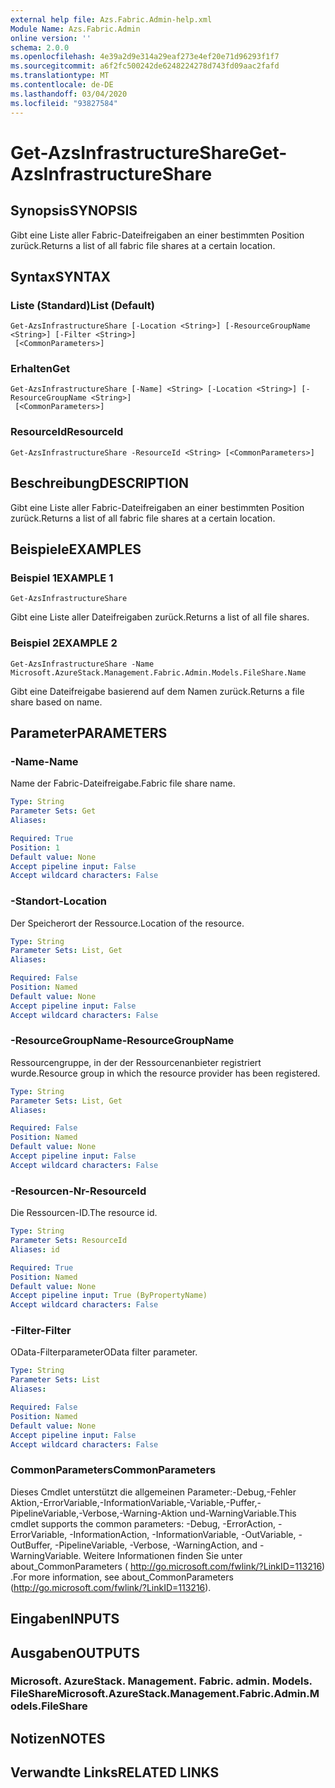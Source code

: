 ```yaml
---
external help file: Azs.Fabric.Admin-help.xml
Module Name: Azs.Fabric.Admin
online version: ''
schema: 2.0.0
ms.openlocfilehash: 4e39a2d9e314a29eaf273e4ef20e71d96293f1f7
ms.sourcegitcommit: a6f2fc500242de6248224278d743fd09aac2fafd
ms.translationtype: MT
ms.contentlocale: de-DE
ms.lasthandoff: 03/04/2020
ms.locfileid: "93827584"
---
```

# <span data-ttu-id="04088-101">Get-AzsInfrastructureShare</span><span class="sxs-lookup"><span data-stu-id="04088-101">Get-AzsInfrastructureShare</span></span>

## <span data-ttu-id="04088-102">Synopsis</span><span class="sxs-lookup"><span data-stu-id="04088-102">SYNOPSIS</span></span>
<span data-ttu-id="04088-103">Gibt eine Liste aller Fabric-Dateifreigaben an einer bestimmten Position zurück.</span><span class="sxs-lookup"><span data-stu-id="04088-103">Returns a list of all fabric file shares at a certain location.</span></span>

## <span data-ttu-id="04088-104">Syntax</span><span class="sxs-lookup"><span data-stu-id="04088-104">SYNTAX</span></span>

### <span data-ttu-id="04088-105">Liste (Standard)</span><span class="sxs-lookup"><span data-stu-id="04088-105">List (Default)</span></span>
```
Get-AzsInfrastructureShare [-Location <String>] [-ResourceGroupName <String>] [-Filter <String>]
 [<CommonParameters>]
```

### <span data-ttu-id="04088-106">Erhalten</span><span class="sxs-lookup"><span data-stu-id="04088-106">Get</span></span>
```
Get-AzsInfrastructureShare [-Name] <String> [-Location <String>] [-ResourceGroupName <String>]
 [<CommonParameters>]
```

### <span data-ttu-id="04088-107">ResourceId</span><span class="sxs-lookup"><span data-stu-id="04088-107">ResourceId</span></span>
```
Get-AzsInfrastructureShare -ResourceId <String> [<CommonParameters>]
```

## <span data-ttu-id="04088-108">Beschreibung</span><span class="sxs-lookup"><span data-stu-id="04088-108">DESCRIPTION</span></span>
<span data-ttu-id="04088-109">Gibt eine Liste aller Fabric-Dateifreigaben an einer bestimmten Position zurück.</span><span class="sxs-lookup"><span data-stu-id="04088-109">Returns a list of all fabric file shares at a certain location.</span></span>

## <span data-ttu-id="04088-110">Beispiele</span><span class="sxs-lookup"><span data-stu-id="04088-110">EXAMPLES</span></span>

### <span data-ttu-id="04088-111">Beispiel 1</span><span class="sxs-lookup"><span data-stu-id="04088-111">EXAMPLE 1</span></span>
```
Get-AzsInfrastructureShare
```

<span data-ttu-id="04088-112">Gibt eine Liste aller Dateifreigaben zurück.</span><span class="sxs-lookup"><span data-stu-id="04088-112">Returns a list of all file shares.</span></span>

### <span data-ttu-id="04088-113">Beispiel 2</span><span class="sxs-lookup"><span data-stu-id="04088-113">EXAMPLE 2</span></span>
```
Get-AzsInfrastructureShare -Name Microsoft.AzureStack.Management.Fabric.Admin.Models.FileShare.Name
```

<span data-ttu-id="04088-114">Gibt eine Dateifreigabe basierend auf dem Namen zurück.</span><span class="sxs-lookup"><span data-stu-id="04088-114">Returns a file share based on name.</span></span>

## <span data-ttu-id="04088-115">Parameter</span><span class="sxs-lookup"><span data-stu-id="04088-115">PARAMETERS</span></span>

### <span data-ttu-id="04088-116">-Name</span><span class="sxs-lookup"><span data-stu-id="04088-116">-Name</span></span>
<span data-ttu-id="04088-117">Name der Fabric-Dateifreigabe.</span><span class="sxs-lookup"><span data-stu-id="04088-117">Fabric file share name.</span></span>

```yaml
Type: String
Parameter Sets: Get
Aliases:

Required: True
Position: 1
Default value: None
Accept pipeline input: False
Accept wildcard characters: False
```

### <span data-ttu-id="04088-118">-Standort</span><span class="sxs-lookup"><span data-stu-id="04088-118">-Location</span></span>
<span data-ttu-id="04088-119">Der Speicherort der Ressource.</span><span class="sxs-lookup"><span data-stu-id="04088-119">Location of the resource.</span></span>

```yaml
Type: String
Parameter Sets: List, Get
Aliases:

Required: False
Position: Named
Default value: None
Accept pipeline input: False
Accept wildcard characters: False
```

### <span data-ttu-id="04088-120">-ResourceGroupName</span><span class="sxs-lookup"><span data-stu-id="04088-120">-ResourceGroupName</span></span>
<span data-ttu-id="04088-121">Ressourcengruppe, in der der Ressourcenanbieter registriert wurde.</span><span class="sxs-lookup"><span data-stu-id="04088-121">Resource group in which the resource provider has been registered.</span></span>

```yaml
Type: String
Parameter Sets: List, Get
Aliases:

Required: False
Position: Named
Default value: None
Accept pipeline input: False
Accept wildcard characters: False
```

### <span data-ttu-id="04088-122">-Resourcen-Nr</span><span class="sxs-lookup"><span data-stu-id="04088-122">-ResourceId</span></span>
<span data-ttu-id="04088-123">Die Ressourcen-ID.</span><span class="sxs-lookup"><span data-stu-id="04088-123">The resource id.</span></span>

```yaml
Type: String
Parameter Sets: ResourceId
Aliases: id

Required: True
Position: Named
Default value: None
Accept pipeline input: True (ByPropertyName)
Accept wildcard characters: False
```

### <span data-ttu-id="04088-124">-Filter</span><span class="sxs-lookup"><span data-stu-id="04088-124">-Filter</span></span>
<span data-ttu-id="04088-125">OData-Filterparameter</span><span class="sxs-lookup"><span data-stu-id="04088-125">OData filter parameter.</span></span>

```yaml
Type: String
Parameter Sets: List
Aliases:

Required: False
Position: Named
Default value: None
Accept pipeline input: False
Accept wildcard characters: False
```

### <span data-ttu-id="04088-126">CommonParameters</span><span class="sxs-lookup"><span data-stu-id="04088-126">CommonParameters</span></span>
<span data-ttu-id="04088-127">Dieses Cmdlet unterstützt die allgemeinen Parameter:-Debug,-Fehler Aktion,-ErrorVariable,-InformationVariable,-Variable,-Puffer,-PipelineVariable,-Verbose,-Warning-Aktion und-WarningVariable.</span><span class="sxs-lookup"><span data-stu-id="04088-127">This cmdlet supports the common parameters: -Debug, -ErrorAction, -ErrorVariable, -InformationAction, -InformationVariable, -OutVariable, -OutBuffer, -PipelineVariable, -Verbose, -WarningAction, and -WarningVariable.</span></span> <span data-ttu-id="04088-128">Weitere Informationen finden Sie unter about_CommonParameters ( http://go.microsoft.com/fwlink/?LinkID=113216) .</span><span class="sxs-lookup"><span data-stu-id="04088-128">For more information, see about_CommonParameters (http://go.microsoft.com/fwlink/?LinkID=113216).</span></span>

## <span data-ttu-id="04088-129">Eingaben</span><span class="sxs-lookup"><span data-stu-id="04088-129">INPUTS</span></span>

## <span data-ttu-id="04088-130">Ausgaben</span><span class="sxs-lookup"><span data-stu-id="04088-130">OUTPUTS</span></span>

### <span data-ttu-id="04088-131">Microsoft. AzureStack. Management. Fabric. admin. Models. FileShare</span><span class="sxs-lookup"><span data-stu-id="04088-131">Microsoft.AzureStack.Management.Fabric.Admin.Models.FileShare</span></span>

## <span data-ttu-id="04088-132">Notizen</span><span class="sxs-lookup"><span data-stu-id="04088-132">NOTES</span></span>

## <span data-ttu-id="04088-133">Verwandte Links</span><span class="sxs-lookup"><span data-stu-id="04088-133">RELATED LINKS</span></span>
